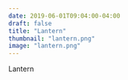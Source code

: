 ```yaml
---
date: 2019-06-01T09:04:00-04:00
draft: false
title: "Lantern"
thumbnail: "lantern.png"
image: "lantern.png"
---
```


Lantern
